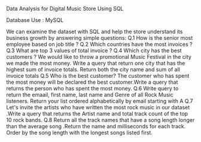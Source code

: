 Data Analysis for Digital Music Store Using SQL

Database Use : MySQL

We can examine the dataset with SQL and help the store understand its business growth by answering simple questions: 
Q.1 How is the senior most employee based on job title ?
Q.2 Which countries have the most invoices ?
Q.3 What are top 3 values of total invoice ?
Q.4 Which city has the best customers ? We would like to throw a promotional Music Festival in the city we made the most money. Write a query that return one city that has the highest sum of invoice totals. Return both the city name and sum of all invoice totals
Q.5 Who is the best customer? The customer who has spent the most money will be declared the best customer.Write a query that returns the person who has spent the most money.
Q.6 Write query to return the emaail, first name, last name and Genre of all Rock Music listeners. Return your list ordered alphabetically by email starting with A 
Q.7 Let's invite the artists who have written the most rock music in our dataset .Write a query that returns the Artist name and total track count of the top 10 rock bands.
Q.8 Return all the track names that have a song length longer than the average song .Return the name and milliseconds for each track. Order by the song length with the longest songs listed first.    




